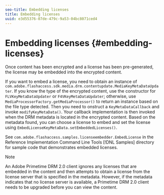 ```yaml
---
seo-title: Embedding licenses
title: Embedding licenses
uuid: e3d55376-07de-479c-9a53-04bc8071ced4
---
```


# Embedding licenses {#embedding-licenses}

Once content has been encrypted and a license has been pre-generated, the license may be embedded into the encrypted content.

If you want to embed a license, you need to obtain an instance of `com.adobe.flashaccess.sdk.media.drm.contentupdate.MediaKeyMetaDataUpdater`. If you know the type of the encrypted content, use the constructor for `FLVKeyMetaDataUpdater` or `F4VKeyMetaDataUpdater`; otherwise, use `MediaProcessorFactory.getMediaProcessor()` to return an instance based on the file type detected. Then you need to onstruct a `KeyMetaDataCallback` and invoke `modifyKeyMetaData()`. Your callback implementation is then invoked when the DRM metadata is located in the encrypted content. Based on the metadata found, you can choose a license to embed and set the license using `EmbedLicenseKeyMetaData.setEmbeddedLicenses()`.

See `com.adobe.flashaccess.samples.licenseembedder.EmbedLicense` in the Reference Implementation Command Line Tools [!DNL Samples] directory for sample code that demonstrates embedded licenses.

>[!NOTE]
>
>An Adobe Primetime DRM 2.0 client ignores any licenses that are embedded in the content and then attempts to obtain a license from the license server that is specified in the metadata. However, if the metadata indicates that no license server is available, a Primetime DRM 2.0 client needs to be upgraded before you can view the content.

